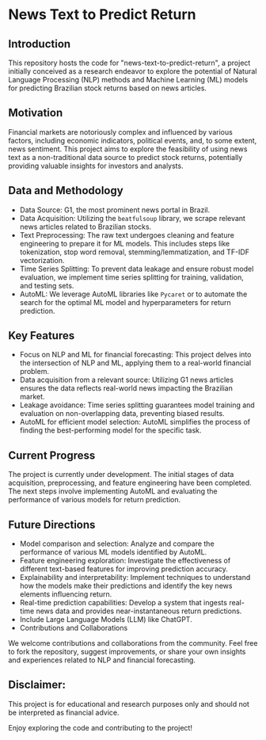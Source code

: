 # News Text to Predict Return

## Introduction

This repository hosts the code for "news-text-to-predict-return", a project initially conceived as a research endeavor to explore the potential of Natural Language Processing (NLP) methods and Machine Learning (ML) models for predicting Brazilian stock returns based on news articles.

## Motivation

Financial markets are notoriously complex and influenced by various factors, including economic indicators, political events, and, to some extent, news sentiment. This project aims to explore the feasibility of using news text as a non-traditional data source to predict stock returns, potentially providing valuable insights for investors and analysts.

## Data and Methodology

- Data Source: G1, the most prominent news portal in Brazil.
- Data Acquisition: Utilizing the `beatfulsoup` library, we scrape relevant news articles related to Brazilian stocks.
- Text Preprocessing: The raw text undergoes cleaning and feature engineering to prepare it for ML models. This includes steps like tokenization, stop word removal, stemming/lemmatization, and TF-IDF vectorization.
- Time Series Splitting: To prevent data leakage and ensure robust model evaluation, we implement time series splitting for training, validation, and testing sets.
- AutoML: We leverage AutoML libraries like `Pycaret` or to automate the search for the optimal ML model and hyperparameters for return prediction.

## Key Features

- Focus on NLP and ML for financial forecasting: This project delves into the intersection of NLP and ML, applying them to a real-world financial problem.
- Data acquisition from a relevant source: Utilizing G1 news articles ensures the data reflects real-world news impacting the Brazilian market.
- Leakage avoidance: Time series splitting guarantees model training and evaluation on non-overlapping data, preventing biased results.
- AutoML for efficient model selection: AutoML simplifies the process of finding the best-performing model for the specific task.

## Current Progress

The project is currently under development. The initial stages of data acquisition, preprocessing, and feature engineering have been completed. The next steps involve implementing AutoML and evaluating the performance of various models for return prediction.

## Future Directions

- Model comparison and selection: Analyze and compare the performance of various ML models identified by AutoML.
- Feature engineering exploration: Investigate the effectiveness of different text-based features for improving prediction accuracy.
- Explainability and interpretability: Implement techniques to understand how the models make their predictions and identify the key news elements influencing return.
- Real-time prediction capabilities: Develop a system that ingests real-time news data and provides near-instantaneous return predictions.
- Include Large Language Models (LLM) like ChatGPT.
- Contributions and Collaborations

We welcome contributions and collaborations from the community. Feel free to fork the repository, suggest improvements, or share your own insights and experiences related to NLP and financial forecasting.

## Disclaimer:

This project is for educational and research purposes only and should not be interpreted as financial advice.

Enjoy exploring the code and contributing to the project!
